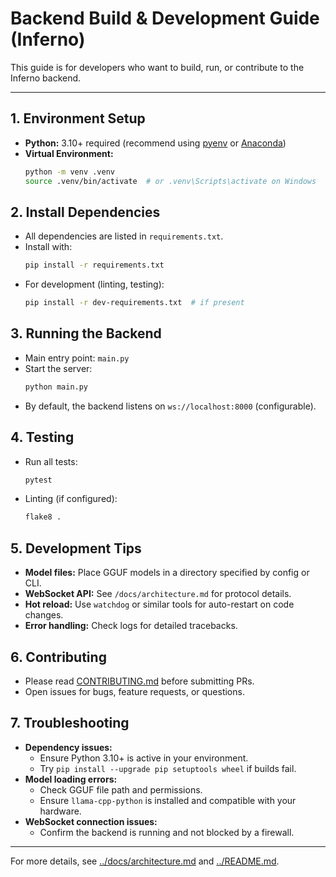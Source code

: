 # Backend Build & Development Guide (Inferno)

This guide is for developers who want to build, run, or contribute to the Inferno backend.

---

## 1. Environment Setup

- **Python:** 3.10+ required (recommend using [pyenv](https://github.com/pyenv/pyenv) or [Anaconda](https://www.anaconda.com/))
- **Virtual Environment:**
  ```bash
  python -m venv .venv
  source .venv/bin/activate  # or .venv\Scripts\activate on Windows
  ```

## 2. Install Dependencies

- All dependencies are listed in `requirements.txt`.
- Install with:
  ```bash
  pip install -r requirements.txt
  ```
- For development (linting, testing):
  ```bash
  pip install -r dev-requirements.txt  # if present
  ```

## 3. Running the Backend

- Main entry point: `main.py`
- Start the server:
  ```bash
  python main.py
  ```
- By default, the backend listens on `ws://localhost:8000` (configurable).

## 4. Testing

- Run all tests:
  ```bash
  pytest
  ```
- Linting (if configured):
  ```bash
  flake8 .
  ```

## 5. Development Tips

- **Model files:** Place GGUF models in a directory specified by config or CLI.
- **WebSocket API:** See `/docs/architecture.md` for protocol details.
- **Hot reload:** Use `watchdog` or similar tools for auto-restart on code changes.
- **Error handling:** Check logs for detailed tracebacks.

## 6. Contributing

- Please read [CONTRIBUTING.md](../CONTRIBUTING.md) before submitting PRs.
- Open issues for bugs, feature requests, or questions.

## 7. Troubleshooting

- **Dependency issues:**
  - Ensure Python 3.10+ is active in your environment.
  - Try `pip install --upgrade pip setuptools wheel` if builds fail.
- **Model loading errors:**
  - Check GGUF file path and permissions.
  - Ensure `llama-cpp-python` is installed and compatible with your hardware.
- **WebSocket connection issues:**
  - Confirm the backend is running and not blocked by a firewall.

---

For more details, see [../docs/architecture.md](../docs/architecture.md) and [../README.md](../README.md). 